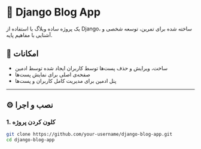 # 📝 Django Blog App

یک پروژه ساده وبلاگ با استفاده از Django، ساخته شده برای تمرین، توسعه شخصی و آشنایی با مفاهیم پایه‌.

## 📌 امکانات

- ساخت، ویرایش و حذف پست‌ها توسط کاربران ایجاد شده توسط ادمین
- صفحه‌ی اصلی برای نمایش پست‌ها
- پنل ادمین برای مدیریت کامل کاربران و پست‌ها

---

## ⚙️ نصب و اجرا

### 1. کلون کردن پروژه
```bash
git clone https://github.com/your-username/django-blog-app.git
cd django-blog-app
